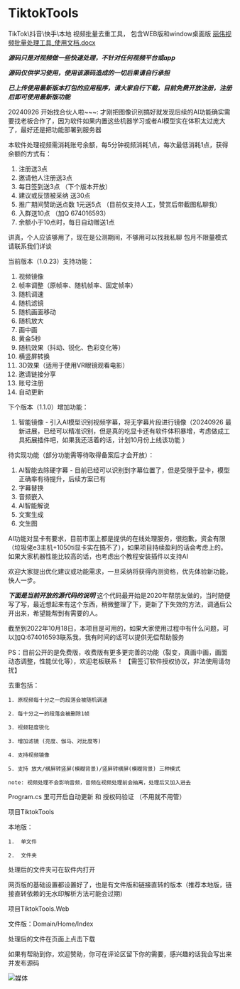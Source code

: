 # TiktokTools
TikTok\抖音\快手\本地  视频批量去重工具， 包含WEB版和window桌面版
[丽伟视频批量处理工具_使用文档.docx](https://github.com/user-attachments/files/16686516/_.docx)

***源码只是对视频做一些快速处理，不针对任何视频平台或app***

***源码仅供学习使用，使用该源码造成的一切后果请自行承担***

***已上传使用最新版本打包的应用程序，请大家自行下载，目前免费开放注册，注册后即可使用最新版功能***

20240926 开始找合伙人啦~~~:
才刚把图像识别搞好就发现后续的AI功能确实需要找老板合作了，因为软件如果内置这些机器学习或者AI模型实在体积太过庞大了，最好还是把功能部署到服务器

本软件处理视频需消耗账号余额，每5分钟视频消耗1点，每次最低消耗1点，获得余额的方式有：
1. 注册送3点
2. 邀请他人注册送3点
3. 每日签到送3点 （下个版本开放）
4. 建议或反馈被采纳 送30点
5. 推广期间赞助送点数 1元送5点 （目前仅支持人工，赞赏后带截图私聊我）
6. 入群送10点 （加Q 674016593）
7. 余额小于10点时，每日自动赠送1点

讲真，个人应该够用了，现在是公测期间，不够用可以找我私聊
包月不限量模式请联系我们详谈


当前版本（1.0.23）支持功能：
1. 视频镜像
2. 帧率调整（原帧率、随机帧率、固定帧率）
3. 随机调速
4. 随机滤镜
5. 随机画面移动
6. 随机放大
7. 画中画
8. 黄金5秒
9. 随机效果（抖动、锐化、色彩变化等）
10. 横竖屏转换
11. 3D效果（适用于使用VR眼镜观看电影）
12. 邀请链接分享
13. 账号注册
14. 自动更新
    
下个版本（1.1.0）增加功能：
1. 智能镜像 - 引入AI模型识别视频字幕，将无字幕片段进行镜像（20240926 最新进展，已经可以精准识别，但是真的吃显卡还有软件体积暴增，考虑做成工具拓展插件吧，如果我还活着的话，计划10月份上线该功能 ）

待实现功能（部分功能需等待取得备案后才会开放）：
1. AI智能去除硬字幕 - 目前已经可以识别到字幕位置了，但是受限于显卡，模型正确率有待提升，后续方案已有
2. 字幕替换
3. 音频嵌入
4. AI智能解说
5. 文案生成
6. 文生图
   
AI功能对显卡有要求，目前市面上都是提供的在线处理服务，很抱歉，资金有限（垃圾佬e3主机+1050ti显卡实在搞不了），如果项目持续盈利的话会考虑上的。 
如果大家机器性能比较高的话，也考虑出个教程安装插件以支持AI

欢迎大家提出优化建议或功能需求，一旦采纳将获得内测资格，优先体验新功能，快人一步。

***下面是当前开放的源代码的说明***
这个代码最开始是2020年帮朋友做的，当时随便写了写，最近想起来有这个东西，稍微整理了下，更新了下失效的方法，调通后公开出来，希望能帮到有需要的人。


截至到2022年10月18日，本项目是可用的，如果大家使用过程中有什么问题，可以加Q:674016593联系我，我有时间的话可以提供无偿帮助服务

PS：目前公开的是免费版，收费版有更多更完善的功能（裂变，真画中画，画面动态调整，性能优化等），欢迎老板联系！ 【需签订软件授权协议，非法使用请勿扰】


去重包括：

    1. 原视频每十分之一的段落会被随机调速
    
    2. 每十分之一的段落会被删除1帧
    
    3. 视频轻度锐化
    
    3. 增加滤镜 (亮度、伽马、对比度等)
    
    4. 支持视频镜像
    
    5. 支持 放大/横屏转竖屏(模糊背景)/竖屏转横屏(模糊背景) 三种模式
    
    note: 视频处理不会影响音频，音频在视频处理前会抽离，处理后又加入进去
    

Program.cs 里可开启自动更新 和 授权码验证 （不用就不用管）



项目TiktokTools
    
本地版：

    1.  单文件
    
    2.  文件夹
    
处理后的文件夹可在软件内打开


网页版的基础设置都设置好了，也是有文件版和链接直转的版本（推荐本地版，链接直转依赖的无水印解析方法可能会过期）

项目TiktokTools.Web


文件版：Domain/Home/Index


处理后的文件在页面上点击下载


如果有帮助到你，欢迎赞助，你可在评论区留下你的需要，感兴趣的话我会写出来并发布源码


![媒体](https://github.com/user-attachments/assets/2f8093f0-16a6-4767-82aa-7b845f46ff26)

